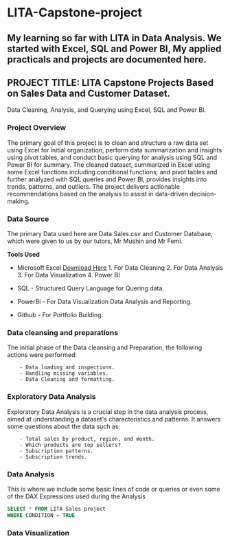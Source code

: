 # LITA-Capstone-project

## My learning so far with LITA in Data Analysis. We started with Excel, SQL and Power BI, My applied practicals and projects are documented here.

## PROJECT TITLE: LITA Capstone Projects Based on Sales Data and Customer Dataset.
Data Cleaning, Analysis, and Querying using Excel, SQL and Power BI.

### Project Overview
The primary goal of this project is to clean and structure a raw data set using Excel for initial organization, perform data summarization and insights using pivot tables, and conduct basic querying for analysis using SQL and Power BI for summary. The cleaned dataset, summarized in Excel using some Excel functions including conditional functions; and pivot tables and further analyzed with SQL queries and Power BI, provides insights into trends, patterns, and outliers. The project delivers actionable recommendations based on the analysis to assist in data-driven decision-making.

### Data Source
The primary Data used here are Data Sales.csv and Customer Database, which were given to us by our tutors, Mr Mushin and Mr Femi.

**Tools Used**
- Microsoft Excel [Download Here](https://www.microsoft.com)
      1. For Data Cleaning
      2. For Data Analysis
      3. For Data Visualization
      4. Power BI
        
- SQL - Structured Query Language for Quering data.
- PowerBi - For Data Visualization Data Analysis and Reporting.
- Github - For Portfolio Building.

### Data cleansing and preparations
The initial phase of the Data cleansing and Preparation, the following actions were performed:
       
        - Data loading and inspections.
        - Handling missing variables.
        - Data Cleaning and formatting.
        
### Exploratory Data Analysis 
Exploratory Data Analysis is a crucial step in the data analysis process, aimed at understanding a dataset's characteristics and patterns. It answers some questions about the data such as:

        - Total sales by product, region, and month.
        - Which products are top sellers?
        - Subscription patterns.
        - Subscription trends.


### Data Analysis

This is where we include some basic lines of code or queries or even some of the DAX Expressions used during the Analysis

```SQL
SELECT * FROM LITA Sales project
WHERE CONDITION = TRUE
```

### Data Visualization 



